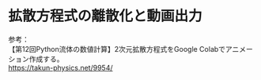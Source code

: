 # 拡散方程式の離散化と動画出力  
参考：  
【第12回Python流体の数値計算】2次元拡散方程式をGoogle Colabでアニメーション作成する。  
https://takun-physics.net/9954/ 

